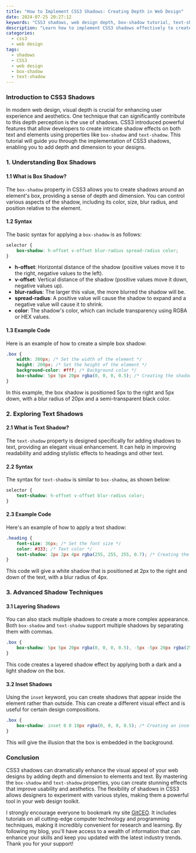 ```yaml
---
title: "How to Implement CSS3 Shadows: Creating Depth in Web Design"
date: 2024-07-25 20:27:12
keywords: "CSS3 shadows, web design depth, box-shadow tutorial, text-shadow CSS3, CSS effects"
description: "Learn how to implement CSS3 shadows effectively to create depth in your web designs. This comprehensive tutorial covers the box-shadow and text-shadow properties, providing detailed examples and coding steps. Discover how shadows can enhance your website’s aesthetics and usability. Dive deep into CSS3 and improve your web design skills with practical applications and advanced techniques for using shadows. Create stunning, layered layouts by manipulating shadows and understanding their impact on user experience."
categories:
  - css3
  - web design
tags:
  - shadows
  - CSS3
  - web design
  - box-shadow
  - text-shadow
---
```


### Introduction to CSS3 Shadows

In modern web design, visual depth is crucial for enhancing user experience and aesthetics. One technique that can significantly contribute to this depth perception is the use of shadows. CSS3 introduced powerful features that allow developers to create intricate shadow effects on both text and elements using properties like `box-shadow` and `text-shadow`. This tutorial will guide you through the implementation of CSS3 shadows, enabling you to add depth and dimension to your designs.

<!-- more -->

### 1. Understanding Box Shadows

#### 1.1 What is Box Shadow?

The `box-shadow` property in CSS3 allows you to create shadows around an element's box, providing a sense of depth and dimension. You can control various aspects of the shadow, including its color, size, blur radius, and position relative to the element.

#### 1.2 Syntax

The basic syntax for applying a `box-shadow` is as follows:

```css
selector {
    box-shadow: h-offset v-offset blur-radius spread-radius color;
}
```
- **h-offset**: Horizontal distance of the shadow (positive values move it to the right, negative values to the left).
- **v-offset**: Vertical distance of the shadow (positive values move it down, negative values up).
- **blur-radius**: The larger this value, the more blurred the shadow will be.
- **spread-radius**: A positive value will cause the shadow to expand and a negative value will cause it to shrink.
- **color**: The shadow's color, which can include transparency using RGBA or HEX values.

#### 1.3 Example Code

Here is an example of how to create a simple box shadow:

```css
.box {
    width: 300px; /* Set the width of the element */
    height: 200px; /* Set the height of the element */
    background-color: #fff; /* Background color */
    box-shadow: 5px 5px 20px rgba(0, 0, 0, 0.5); /* Creating the shadow */
}
```
In this example, the box shadow is positioned 5px to the right and 5px down, with a blur radius of 20px and a semi-transparent black color.

### 2. Exploring Text Shadows

#### 2.1 What is Text Shadow?

The `text-shadow` property is designed specifically for adding shadows to text, providing an elegant visual enhancement. It can help in improving readability and adding stylistic effects to headings and other text.

#### 2.2 Syntax

The syntax for `text-shadow` is similar to `box-shadow`, as shown below:

```css
selector {
    text-shadow: h-offset v-offset blur-radius color;
}
```

#### 2.3 Example Code

Here's an example of how to apply a text shadow:

```css
.heading {
    font-size: 36px; /* Set the font size */
    color: #333; /* Text color */
    text-shadow: 2px 2px 4px rgba(255, 255, 255, 0.7); /* Creating the shadow */
}
```
This code will give a white shadow that is positioned at 2px to the right and down of the text, with a blur radius of 4px.

### 3. Advanced Shadow Techniques

#### 3.1 Layering Shadows

You can also stack multiple shadows to create a more complex appearance. Both `box-shadow` and `text-shadow` support multiple shadows by separating them with commas.

```css
.box {
    box-shadow: 5px 5px 20px rgba(0, 0, 0, 0.5), -5px -5px 20px rgba(255, 255, 255, 0.5);
}
```
This code creates a layered shadow effect by applying both a dark and a light shadow on the box.

#### 3.2 Inset Shadows

Using the `inset` keyword, you can create shadows that appear inside the element rather than outside. This can create a different visual effect and is useful for certain design compositions.

```css
.box {
    box-shadow: inset 0 0 10px rgba(0, 0, 0, 0.5); /* Creating an inset shadow */
}
```
This will give the illusion that the box is embedded in the background.

### Conclusion

CSS3 shadows can dramatically enhance the visual appeal of your web designs by adding depth and dimension to elements and text. By mastering the `box-shadow` and `text-shadow` properties, you can create stunning effects that improve usability and aesthetics. The flexibility of shadows in CSS3 allows designers to experiment with various styles, making them a powerful tool in your web design toolkit.

I strongly encourage everyone to bookmark my site [GitCEO](https://gitceo.com). It includes tutorials on all cutting-edge computer technology and programming techniques, making it incredibly convenient for research and learning. By following my blog, you'll have access to a wealth of information that can enhance your skills and keep you updated with the latest industry trends. Thank you for your support!